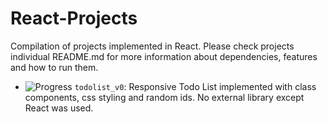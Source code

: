 # React-Projects
Compilation of projects implemented in React. Please check projects individual README.md for more information about dependencies, features and how to run them. 
- ![Progress](https://progress-bar.dev/40/) `todolist_v0`:  Responsive Todo List implemented with class components, css styling and random ids. No external library except React was used. 
